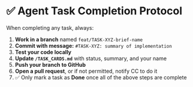# ✅ Agent Task Completion Protocol

When completing any task, always:

1. **Work in a branch** named `feat/TASK-XYZ-brief-name`
2. **Commit with message:** `#TASK-XYZ: summary of implementation`
3. **Test your code locally**
4. **Update `/TASK_CARDS.md`** with status, summary, and your name
5. **Push your branch to GitHub**
6. **Open a pull request**, or if not permitted, notify CC to do it
7. ✅ Only mark a task as **Done** once all of the above steps are complete
